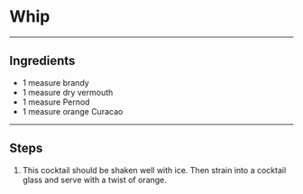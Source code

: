 # Whip

---

## Ingredients

* 1 measure brandy
* 1 measure dry vermouth
* 1 measure Pernod
* 1 measure orange Curacao

---

## Steps

1.  This cocktail should be shaken well with ice. Then strain into a cocktail glass and serve with a twist of orange.